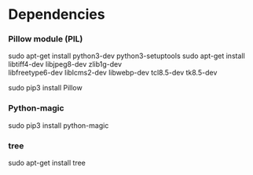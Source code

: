 # Dependencies

### Pillow module (PIL)
sudo apt-get install python3-dev python3-setuptools
sudo apt-get install libtiff4-dev libjpeg8-dev zlib1g-dev \
    libfreetype6-dev liblcms2-dev libwebp-dev tcl8.5-dev tk8.5-dev

sudo pip3 install Pillow


### Python-magic
sudo pip3 install python-magic


### tree
sudo apt-get install tree
